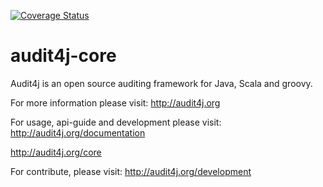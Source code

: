 [![Coverage Status](https://coveralls.io/repos/audit4j/audit4j-core/badge.svg)](https://coveralls.io/r/audit4j/audit4j-core)

audit4j-core
============
Audit4j is an open source auditing framework for Java, Scala and groovy.
 
For more information please visit: 
http://audit4j.org

For usage, api-guide and development please visit:
http://audit4j.org/documentation

http://audit4j.org/core

For contribute, please visit: 
http://audit4j.org/development
